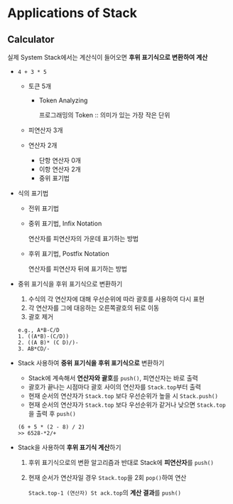 # Applications of Stack

## Calculator

실제 System Stack에서는 계산식이 들어오면 **후위 표기식으로 변환하여 계산**

- `4 + 3 * 5`

  - 토큰 5개

    - Token Analyzing

      프로그래밍의 Token :: 의미가 있는 가장 작은 단위

  - 피연산자 3개

  - 연산자 2개

    - 단항 연산자 0개
    - 이항 연산자 2개
    - 중위 표기법

- 식의 표기법

  - 전위 표기법

  - 중위 표기법, Infix Notation

    연산자를 피연산자의 가운데 표기하는 방법

  - 후위 표기법, Postfix Notation

    연산자를 피연산자 뒤에 표기하는 방법

- 중위 표기식을 후위 표기식으로 변환하기

  1. 수식의 각 연산자에 대해 우선순위에 따라 괄호를 사용하여 다시 표현
  2. 각 연산자를 그에 대응하는 오른쪽괄호의 뒤로 이동
  3. 괄호 제거

  ```
  e.g., A*B-C/D
  1. ((A*B)-(C/D))
  2. ((A B)* (C D)/)-
  3. AB*CD/-
  ```

- Stack 사용하여 **중위 표기식을 후위 표기식으로** 변환하기

  - Stack에 계속해서 **연산자와 괄호**를 `push()`, 피연산자는 바로 출력
  - 괄호가 끝나는 시점마다 괄호 사이의 연산자를 `Stack.top`부터 출력
  - 현재 순서의 연산자가 `Stack.top` 보다 우선순위가 높을 시 `Stack.push()`
  - 현재 순서의 연산자가 `Stack.top` 보다 우선순위가 같거나 낮으면 `Stack.top`을 출력 후 `push()`

  ```
  (6 + 5 * (2 - 8) / 2)
  >> 6528-*2/+
  ```

- Stack을 사용하여 **후위 표기식 계산**하기

  1. 후위 표기식으로의 변환 알고리즘과 반대로 Stack에 **피연산자**를 `push()`
  
  2. 현재 순서가 연산자일 경우 `Stack.top`을 2회 `pop()`하여 연산
  
     `Stack.top-1 (연산자) St ack.top`의 **계산 결과**를 `push()`